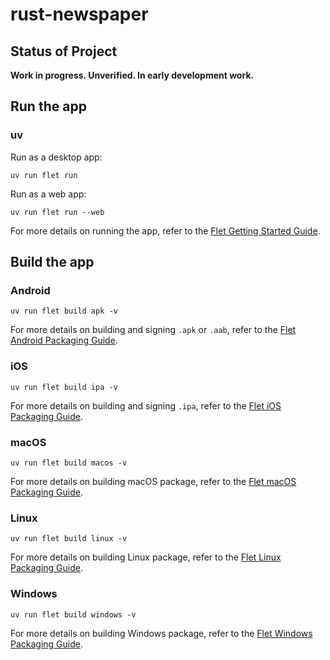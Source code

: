 # rust-newspaper

## Status of Project

**Work in progress. Unverified. In early development work.**

## Run the app

### uv

Run as a desktop app:

```Shell
uv run flet run
```

Run as a web app:

```Shell
uv run flet run --web
```

For more details on running the app, refer to the [Flet Getting Started Guide](https://flet.dev/docs/getting-started/).

## Build the app

### Android

```Shell
uv run flet build apk -v
```

For more details on building and signing `.apk` or `.aab`, refer to the [Flet Android Packaging Guide](https://flet.dev/docs/publish/android/).

### iOS

```Shell
uv run flet build ipa -v
```

For more details on building and signing `.ipa`, refer to the [Flet iOS Packaging Guide](https://flet.dev/docs/publish/ios/).

### macOS

```Shell
uv run flet build macos -v
```

For more details on building macOS package, refer to the [Flet macOS Packaging Guide](https://flet.dev/docs/publish/macos/).

### Linux

```Shell
uv run flet build linux -v
```

For more details on building Linux package, refer to the [Flet Linux Packaging Guide](https://flet.dev/docs/publish/linux/).

### Windows

```Shell
uv run flet build windows -v
```

For more details on building Windows package, refer to the [Flet Windows Packaging Guide](https://flet.dev/docs/publish/windows/).
